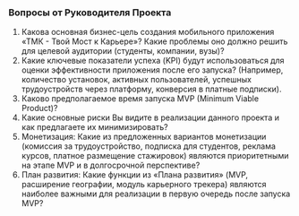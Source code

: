 ### Вопросы от Руководителя Проекта

1. Какова основная бизнес-цель создания мобильного приложения «ТМК - Твой Мост к Карьере»? Какие проблемы оно должно решить для целевой аудитории (студенты, компании, вузы)?
2. Какие ключевые показатели успеха (KPI) будут использоваться для оценки эффективности приложения после его запуска? (Например, количество установок, активных пользователей, успешных трудоустройств через платформу, конверсия в платные подписки).
3. Каково предполагаемое время запуска MVP (Minimum Viable Product)?
4. Какие основные риски Вы видите в реализации данного проекта и как предлагаете их минимизировать?
5. Монетизация: Какие из предложенных вариантов монетизации (комиссия за трудоустройство, подписка для студентов, реклама курсов, платное размещение стажировок) являются приоритетными на этапе MVP и в долгосрочной перспективе?
6. План развития: Какие функции из «Плана развития» (MVP, расширение географии, модуль карьерного трекера) являются наиболее важными для реализации в первую очередь после запуска MVP?
